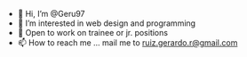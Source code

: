 - 👋 Hi, I’m @Geru97
- 👀 I’m interested in web design and programming
- 💞️ Open to work on trainee or jr. positions
- 📫 How to reach me ... mail me to ruiz.gerardo.r@gmail.com

<!---
Geru97/Geru97 is a ✨ special ✨ repository because its `README.md` (this file) appears on your GitHub profile.
You can click the Preview link to take a look at your changes.
--->
